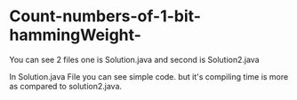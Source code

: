 # Count-numbers-of-1-bit-hammingWeight-

You can see 2 files one is Solution.java and second is Solution2.java

In Solution.java File you can see simple code. but it's compiling time is more as compared to solution2.java.
